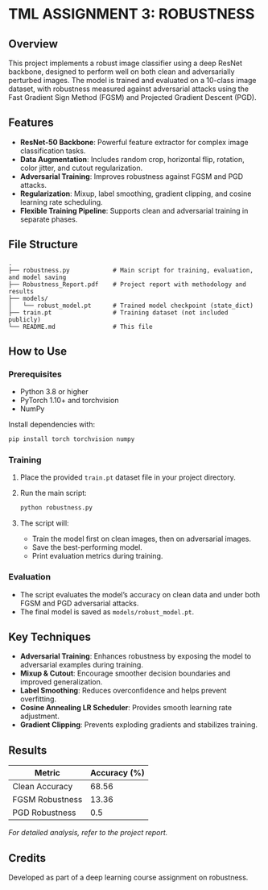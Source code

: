 
# TML ASSIGNMENT 3: ROBUSTNESS

## Overview

This project implements a robust image classifier using a deep ResNet backbone, designed to perform well on both clean and adversarially perturbed images. The model is trained and evaluated on a 10-class image dataset, with robustness measured against adversarial attacks using the Fast Gradient Sign Method (FGSM) and Projected Gradient Descent (PGD).

## Features

- **ResNet-50 Backbone**: Powerful feature extractor for complex image classification tasks.
- **Data Augmentation**: Includes random crop, horizontal flip, rotation, color jitter, and cutout regularization.
- **Adversarial Training**: Improves robustness against FGSM and PGD attacks.
- **Regularization**: Mixup, label smoothing, gradient clipping, and cosine learning rate scheduling.
- **Flexible Training Pipeline**: Supports clean and adversarial training in separate phases.

## File Structure

```
.
├── robustness.py            # Main script for training, evaluation, and model saving
├── Robustness_Report.pdf    # Project report with methodology and results
├── models/
│   └── robust_model.pt      # Trained model checkpoint (state_dict)
├── train.pt                 # Training dataset (not included publicly)
└── README.md                # This file
```

## How to Use

### Prerequisites

- Python 3.8 or higher
- PyTorch 1.10+ and torchvision
- NumPy

Install dependencies with:

```bash
pip install torch torchvision numpy
```

### Training

1. Place the provided `train.pt` dataset file in your project directory.
2. Run the main script:

   ```bash
   python robustness.py
   ```

3. The script will:
   - Train the model first on clean images, then on adversarial images.
   - Save the best-performing model.
   - Print evaluation metrics during training.

### Evaluation

- The script evaluates the model’s accuracy on clean data and under both FGSM and PGD adversarial attacks.
- The final model is saved as `models/robust_model.pt`.

## Key Techniques

- **Adversarial Training**: Enhances robustness by exposing the model to adversarial examples during training.
- **Mixup & Cutout**: Encourage smoother decision boundaries and improved generalization.
- **Label Smoothing**: Reduces overconfidence and helps prevent overfitting.
- **Cosine Annealing LR Scheduler**: Provides smooth learning rate adjustment.
- **Gradient Clipping**: Prevents exploding gradients and stabilizes training.

## Results

| Metric            | Accuracy (%) |
|-------------------|-------------|
| Clean Accuracy    | 68.56       |
| FGSM Robustness   | 13.36       |
| PGD Robustness    | 0.5         |

*For detailed analysis, refer to the project report.*

## Credits

Developed as part of a deep learning course assignment on robustness.


